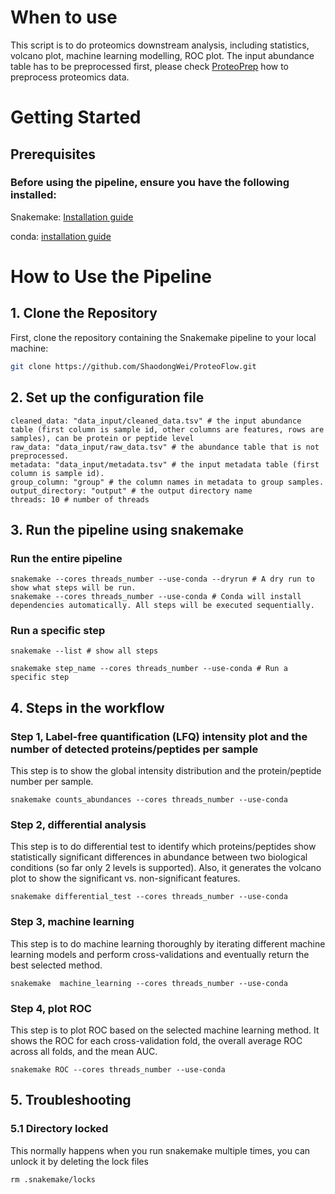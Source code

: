 # When to use
This script is to do proteomics downstream analysis, including statistics, volcano plot, machine learning modelling, ROC plot. The input abundance table has to be preprocessed first, please check [ProteoPrep](https://github.com/ShaodongWei/ProteoPrep) how to preprocess proteomics data. 

# Getting Started
## Prerequisites
### Before using the pipeline, ensure you have the following installed:

Snakemake: [Installation guide](https://snakemake.readthedocs.io/en/stable/getting_started/installation.html) 

conda: [installation guide](https://conda.io/projects/conda/en/latest/user-guide/install/index.html) 

# How to Use the Pipeline
## 1. Clone the Repository
First, clone the repository containing the Snakemake pipeline to your local machine:

```bash
git clone https://github.com/ShaodongWei/ProteoFlow.git

```
## 2. Set up the configuration file 
```
cleaned_data: "data_input/cleaned_data.tsv" # the input abundance table (first column is sample id, other columns are features, rows are samples), can be protein or peptide level 
raw_data: "data_input/raw_data.tsv" # the abundance table that is not preprocessed. 
metadata: "data_input/metadata.tsv" # the input metadata table (first column is sample id). 
group_column: "group" # the column names in metadata to group samples. 
output_directory: "output" # the output directory name 
threads: 10 # number of threads 
```

## 3. Run the pipeline using snakemake
### Run the entire pipeline 
```
snakemake --cores threads_number --use-conda --dryrun # A dry run to show what steps will be run. 
snakemake --cores threads_number --use-conda # Conda will install dependencies automatically. All steps will be executed sequentially. 
```
### Run a specific step 
```
snakemake --list # show all steps

snakemake step_name --cores threads_number --use-conda # Run a specific step 

```
## 4. Steps in the workflow 
### Step 1, Label-free quantification (LFQ) intensity plot and the number of detected proteins/peptides per sample 
This step is to show the global intensity distribution and the protein/peptide number per sample. 
```
snakemake counts_abundances --cores threads_number --use-conda
```
### Step 2, differential analysis
This step is to do differential test to identify which proteins/peptides show statistically significant differences in abundance between two biological conditions (so far only 2 levels is supported). Also, it generates the volcano plot to show the significant vs. non-significant features. 
```
snakemake differential_test --cores threads_number --use-conda
```
### Step 3, machine learning
This step is to do machine learning thoroughly by iterating different machine learning models and perform cross-validations and eventually return the best selected method. 
```
snakemake  machine_learning --cores threads_number --use-conda
```
### Step 4, plot ROC
This step is to plot ROC based on the selected machine learning method. It shows the ROC for each cross-validation fold, the overall average ROC across all folds, and the mean AUC. 
```
snakemake ROC --cores threads_number --use-conda
```

## 5. Troubleshooting

### 5.1 Directory locked
This normally happens when you run snakemake multiple times, you can unlock it by deleting the lock files 
```
rm .snakemake/locks
```
